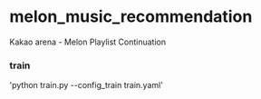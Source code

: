 # melon_music_recommendation
Kakao arena - Melon Playlist Continuation

### train
'python train.py --config_train train.yaml'
